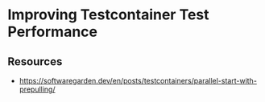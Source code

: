 # Improving Testcontainer Test Performance

## Resources

- <https://softwaregarden.dev/en/posts/testcontainers/parallel-start-with-prepulling/>
